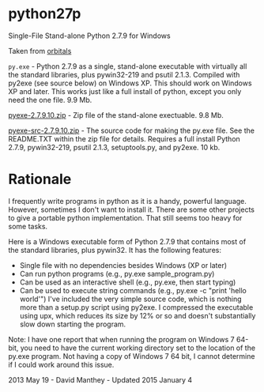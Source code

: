 # python27p
Single-File Stand-alone Python 2.7.9 for Windows

Taken from [orbitals](http://www.orbitals.com/programs/pyexe.html)

`py.exe` - Python 2.7.9 as a single, stand-alone executable with virtually all the standard libraries, plus pywin32-219 and psutil 2.1.3. Compiled with py2exe (see source below) on Windows XP. This should work on Windows XP and later. This works just like a full install of python, except you only need the one file. 9.9 Mb.

[pyexe-2.7.9.10.zip](https://github.com/Natinux/python27p/blob/master/pyexe-2.7.9.10.zip?raw=true) - Zip file of the stand-alone exectuable. 9.8 Mb.

[pyexe-src-2.7.9.10.zip](https://github.com/Natinux/python27p/blob/master/pyexe-src-2.7.9.10.zip?raw=true) - The source code for making the py.exe file. See the README.TXT within the zip file for details. Requires a full install Python 2.7.9, pywin32-219, psutil 2.1.3, setuptools.py, and py2exe. 10 kb.

# Rationale 

I frequently write programs in python as it is a handy, powerful language. However, sometimes I don't want to install it. There are some other projects to give a portable python implementation. That still seems too heavy for some tasks.

Here is a Windows executable form of Python 2.7.9 that contains most of the standard libraries, plus pywin32. It has the following features:

* Single file with no dependencies besides Windows (XP or later)
* Can run python programs (e.g., py.exe sample_program.py)
* Can be used as an interactive shell (e.g., py.exe, then start typing)
* Can be used to execute string commands (e.g., py.exe -c "print 'hello world'")
I've included the very simple source code, which is nothing more than a setup.py script using py2exe. I compressed the executable using upx, which reduces its size by 12% or so and doesn't substantially slow down starting the program.

Note: I have one report that when running the program on Windows 7 64-bit, you need to have the current working directory set to the location of the py.exe program. Not having a copy of Windows 7 64 bit, I cannot determine if I could work around this issue.

2013 May 19 - David Manthey - Updated 2015 January 4
